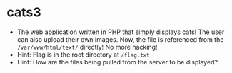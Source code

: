 # cats3
- The web application written in PHP that simply displays cats! The user can also upload their own images. Now, the file is referenced from the ``/var/www/html/text/`` directly! No more hacking!
- Hint: Flag is in the root directory at ``/flag.txt``
- Hint: How are the files being pulled from the server to be displayed? 


